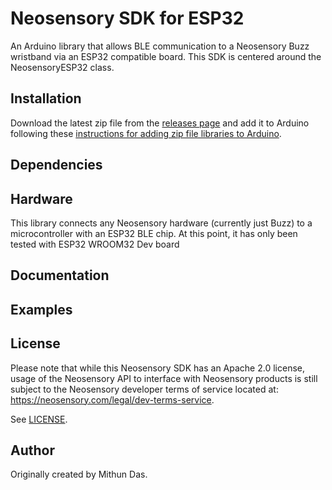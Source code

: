 # Neosensory SDK for ESP32

An Arduino library that allows BLE communication to a Neosensory Buzz wristband via an ESP32 compatible board. This SDK is centered around the NeosensoryESP32 class. 

## Installation

Download the latest zip file from the [releases page](https://github.com/just4give/neosensory-sdk-esp32) and add it to Arduino following these [instructions for adding zip file libraries to Arduino](https://www.arduino.cc/en/guide/libraries#toc4).

## Dependencies



## Hardware

This library connects any Neosensory hardware (currently just Buzz) to a microcontroller with an ESP32 BLE chip. At this point, it has only been tested with ESP32 WROOM32 Dev board

## Documentation



## Examples



## License

Please note that while this Neosensory SDK has an Apache 2.0 license, 
usage of the Neosensory API to interface with Neosensory products is 
still  subject to the Neosensory developer terms of service located at:
https://neosensory.com/legal/dev-terms-service.

See [LICENSE](https://github.com/neosensory/neosensory-sdk-esp32/blob/master/LICENSE).

## Author

Originally created by Mithun Das.
